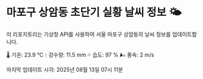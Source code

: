 
# 마포구 상암동 초단기 실황 날씨 정보 🌤️

이 리포지토리는 기상청 API를 사용하여 서울 마포구 상암동의 날씨 정보를 업데이트합니다. 

🌡️ 기온: 23.9 ℃
💧 강수량: 11.5 mm
💦 습도: 97 %
🌬️ 풍속: 2 m/s

마지막 업데이트 시각: 2025년 08월 13일 07시 11분    
